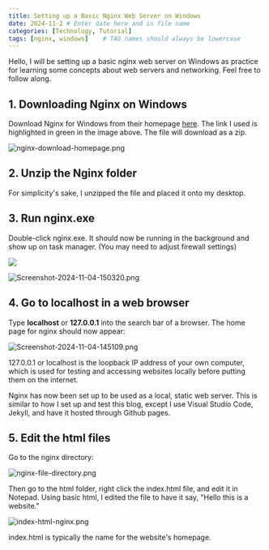 ```yaml
---
title: Setting up a Basic Nginx Web Server on Windows
date: 2024-11-2 # Enter date here and in file name
categories: [Technology, Tutorial]
tags: [nginx, windows]    # TAG names should always be lowercase
---
```


Hello, I will be setting up a basic nginx web server on Windows as practice for learning some concepts about web servers and networking. Feel free to follow along. 

## 1. Downloading Nginx on Windows

Download Nginx for Windows from their homepage [here](https://nginx.org/en/download.html). The link I used is highlighted in green in the image above. The file will download as a zip.

![nginx-download-homepage.png](https://i.postimg.cc/vT373dD3/nginx-download-homepage.png)

##  2. Unzip the Nginx folder

For simplicity's sake, I unzipped the file and placed it onto my desktop.

## 3. Run nginx.exe

Double-click nginx.exe. It should now be running in the background and show up on task manager. (You may need to adjust firewall settings) 

<!-- Ooooo html works in markdown too. Yay! -->
<img src="https://i.postimg.cc/TPcS7sbX/Windows-protected-your-PC-against-nginxpng.png"> 

![Screenshot-2024-11-04-150320.png](https://i.postimg.cc/zBrzW4rZ/Screenshot-2024-11-04-150320.png)

## 4. Go to localhost in a web browser

Type **localhost** or **127.0.0.1** into the search bar of a browser. The home page for nginx should now appear:

![Screenshot-2024-11-04-145109.png](https://i.postimg.cc/fbLzvY35/Screenshot-2024-11-04-145109.png)

127.0.0.1 or localhost is the loopback IP address of your own computer, which is used for testing and accessing websites locally before putting them on the internet. 

Nginx has now been set up to be used as a local, static web server. This is similar to how I set up and test this blog, except I use Visual Studio Code, Jekyll, and have it hosted through Github pages.

## 5. Edit the html files

Go to the nginx directory:

![nginx-file-directory.png](https://i.postimg.cc/6QM4CVQW/nginx-file-directory.png)

Then go to the html folder, right click the index.html file, and edit it in Notepad. Using basic html, I edited the file to have it say, "Hello this is a website."

![index-html-nginx.png](https://i.postimg.cc/mZ6L7LGG/index-html-nginx.png)

index.html is typically the name for the website's homepage.
